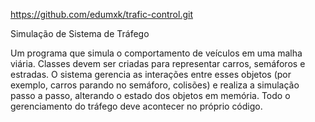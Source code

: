 https://github.com/edumxk/trafic-control.git

Simulação de Sistema de Tráfego

Um programa que simula o comportamento de veículos em uma malha viária. Classes devem ser criadas para representar carros, semáforos e
estradas. O sistema gerencia as interações entre esses objetos (por exemplo, carros parando no semáforo, colisões) e realiza a simulação passo a passo, alterando o estado dos objetos em memória. Todo o gerenciamento do tráfego deve acontecer no próprio código. 